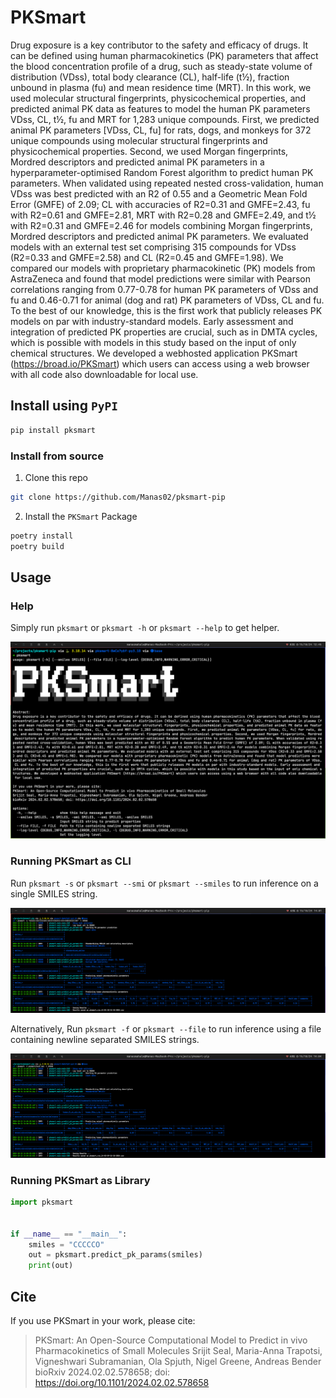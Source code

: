 # PKSmart

Drug exposure is a key contributor to the safety and efficacy of drugs. It can be defined using human pharmacokinetics (PK) parameters that affect the blood concentration profile of a drug, such as steady-state volume of distribution (VDss), total body clearance (CL), half-life (t½), fraction unbound in plasma (fu) and mean residence time (MRT). In this work, we used molecular structural fingerprints, physicochemical properties, and predicted animal PK data as features to model the human PK parameters VDss, CL, t½, fu and MRT for 1,283 unique compounds. First, we predicted animal PK parameters [VDss, CL, fu] for rats, dogs, and monkeys for 372 unique compounds using molecular structural fingerprints and physicochemical properties. Second, we used Morgan fingerprints, Mordred descriptors and predicted animal PK parameters in a hyperparameter-optimised Random Forest algorithm to predict human PK parameters. When validated using repeated nested cross-validation, human VDss was best predicted with an R2 of 0.55 and a Geometric Mean Fold Error (GMFE) of 2.09; CL with accuracies of R2=0.31 and GMFE=2.43, fu with R2=0.61 and GMFE=2.81, MRT with R2=0.28 and GMFE=2.49, and t½ with R2=0.31 and GMFE=2.46 for models combining Morgan fingerprints, Mordred descriptors and predicted animal PK parameters. We evaluated models with an external test set comprising 315 compounds for VDss (R2=0.33 and GMFE=2.58) and CL (R2=0.45 and GMFE=1.98). We compared our models with proprietary pharmacokinetic (PK) models from AstraZeneca and found that model predictions were similar with Pearson correlations ranging from 0.77-0.78 for human PK parameters of VDss and fu and 0.46-0.71 for animal (dog and rat) PK parameters of VDss, CL and fu. To the best of our knowledge, this is the first work that publicly releases PK models on par with industry-standard models. Early assessment and integration of predicted PK properties are crucial, such as in DMTA cycles, which is possible with models in this study based on the input of only chemical structures. We developed a webhosted application PKSmart (https://broad.io/PKSmart) which users can access using a web browser with all code also downloadable for local use.

## Install using `PyPI`

```sh
pip install pksmart
```

### Install from source

1. Clone this repo
```sh
git clone https://github.com/Manas02/pksmart-pip
```

2. Install the `PKSmart` Package
```sh
poetry install
poetry build
```

## Usage 

### Help
Simply run `pksmart` or `pksmart -h` or `pksmart --help` to get helper.

![](https://github.com/Manas02/pksmart-pip/raw/main/pksmart_help.png?raw=True)

### Running PKSmart as CLI
Run `pksmart -s` or `pksmart --smi` or `pksmart --smiles` to run inference on a single SMILES string.

![](https://github.com/Manas02/pksmart-pip/raw/main/pksmart_run_file.png?raw=True)

Alternatively, Run `pksmart -f` or `pksmart --file` to run inference using a file containing newline separated SMILES strings.

![](https://github.com/Manas02/pksmart-pip/raw/main/pksmart_run_smiles.png?raw=True)

### Running PKSmart as Library

```py
import pksmart


if __name__ == "__main__":
    smiles = "CCCCCO"
    out = pksmart.predict_pk_params(smiles)
    print(out)
```

## Cite

If you use PKSmart in your work, please cite:

> PKSmart: An Open-Source Computational Model to Predict in vivo Pharmacokinetics of Small Molecules
> Srijit Seal, Maria-Anna Trapotsi, Vigneshwari Subramanian, Ola Spjuth, Nigel Greene, Andreas Bender
> bioRxiv 2024.02.02.578658; doi: https://doi.org/10.1101/2024.02.02.578658